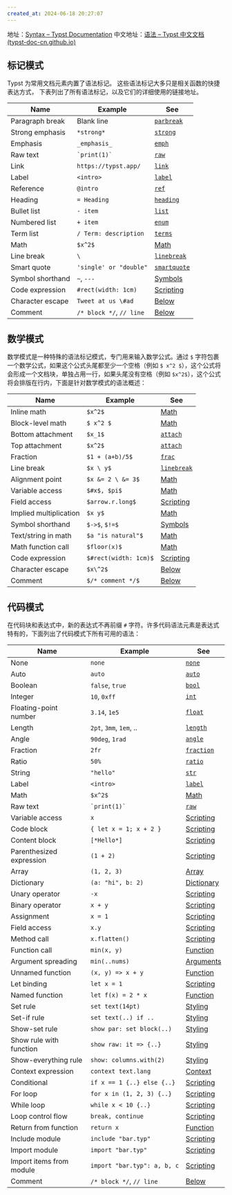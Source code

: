 ```yaml
---
created_at: 2024-06-18 20:27:07
---
```

地址：[Syntax – Typst Documentation](https://typst.app/docs/reference/syntax/)
中文地址：[语法 – Typst 中文文档 (typst-doc-cn.github.io)](https://typst-doc-cn.github.io/docs/reference/syntax/)

## 标记模式

Typst 为常用文档元素内置了语法标记。 这些语法标记大多只是相关函数的快捷表达方式， 下表列出了所有语法标记，以及它们的详细使用的链接地址。

|Name|Example|See|
|---|---|---|
|Paragraph break|Blank line|[`parbreak`](https://typst.app/docs/reference/model/parbreak/ "`parbreak`")|
|Strong emphasis|`*strong*`|[`strong`](https://typst.app/docs/reference/model/strong/ "`strong`")|
|Emphasis|`_emphasis_`|[`emph`](https://typst.app/docs/reference/model/emph/ "`emph`")|
|Raw text|`` `print(1)` ``|[`raw`](https://typst.app/docs/reference/text/raw/ "`raw`")|
|Link|`https://typst.app/`|[`link`](https://typst.app/docs/reference/model/link/ "`link`")|
|Label|`<intro>`|[`label`](https://typst.app/docs/reference/foundations/label/ "`label`")|
|Reference|`@intro`|[`ref`](https://typst.app/docs/reference/model/ref/ "`ref`")|
|Heading|`= Heading`|[`heading`](https://typst.app/docs/reference/model/heading/ "`heading`")|
|Bullet list|`- item`|[`list`](https://typst.app/docs/reference/model/list/ "`list`")|
|Numbered list|`+ item`|[`enum`](https://typst.app/docs/reference/model/enum/ "`enum`")|
|Term list|`/ Term: description`|[`terms`](https://typst.app/docs/reference/model/terms/ "`terms`")|
|Math|`$x^2$`|[Math](https://typst.app/docs/reference/math/)|
|Line break|`\`|[`linebreak`](https://typst.app/docs/reference/text/linebreak/ "`linebreak`")|
|Smart quote|`'single' or "double"`|[`smartquote`](https://typst.app/docs/reference/text/smartquote/ "`smartquote`")|
|Symbol shorthand|`~`, `---`|[Symbols](https://typst.app/docs/reference/symbols/sym/)|
|Code expression|`#rect(width: 1cm)`|[Scripting](https://typst.app/docs/reference/scripting/#expressions)|
|Character escape|`Tweet at us \#ad`|[Below](https://typst.app/docs/reference/syntax/#escapes)|
|Comment|`/* block */`, `// line`|[Below](https://typst.app/docs/reference/syntax/#comments)|
## 数学模式

数学模式是一种特殊的语法标记模式，专门用来输入数学公式。通过 `$` 字符包裹一个数学公式，如果这个公式头尾都至少一个空格（例如 `$ x^2 $`），这个公式将会形成一个文档块，单独占用一行，如果头尾没有空格（例如 `$x^2$`），这个公式将会排版在行内，下面是针对数学模式的语法概述：

|Name|Example|See|
|---|---|---|
|Inline math|`$x^2$`|[Math](https://typst.app/docs/reference/math/)|
|Block-level math|`$ x^2 $`|[Math](https://typst.app/docs/reference/math/)|
|Bottom attachment|`$x_1$`|[`attach`](https://typst.app/docs/reference/math/attach/)|
|Top attachment|`$x^2$`|[`attach`](https://typst.app/docs/reference/math/attach/)|
|Fraction|`$1 + (a+b)/5$`|[`frac`](https://typst.app/docs/reference/math/frac/)|
|Line break|`$x \ y$`|[`linebreak`](https://typst.app/docs/reference/text/linebreak/ "`linebreak`")|
|Alignment point|`$x &= 2 \ &= 3$`|[Math](https://typst.app/docs/reference/math/)|
|Variable access|`$#x$, $pi$`|[Math](https://typst.app/docs/reference/math/)|
|Field access|`$arrow.r.long$`|[Scripting](https://typst.app/docs/reference/scripting/#fields)|
|Implied multiplication|`$x y$`|[Math](https://typst.app/docs/reference/math/)|
|Symbol shorthand|`$->$`, `$!=$`|[Symbols](https://typst.app/docs/reference/symbols/sym/)|
|Text/string in math|`$a "is natural"$`|[Math](https://typst.app/docs/reference/math/)|
|Math function call|`$floor(x)$`|[Math](https://typst.app/docs/reference/math/)|
|Code expression|`$#rect(width: 1cm)$`|[Scripting](https://typst.app/docs/reference/scripting/#expressions)|
|Character escape|`$x\^2$`|[Below](https://typst.app/docs/reference/syntax/#escapes)|
|Comment|`$/* comment */$`|[Below](https://typst.app/docs/reference/syntax/#comments)|
## 代码模式

在代码块和表达式中，新的表达式不再前缀 `#` 字符。许多代码语法元素是表达式特有的，下面列出了代码模式下所有可用的语法：

| Name                     | Example                     | See                                                                          |
| ------------------------ | --------------------------- | ---------------------------------------------------------------------------- |
| None                     | `none`                      | [`none`](https://typst.app/docs/reference/foundations/none/ "`none`")        |
| Auto                     | `auto`                      | [`auto`](https://typst.app/docs/reference/foundations/auto/ "`auto`")        |
| Boolean                  | `false`, `true`             | [`bool`](https://typst.app/docs/reference/foundations/bool/ "`bool`")        |
| Integer                  | `10`, `0xff`                | [`int`](https://typst.app/docs/reference/foundations/int/ "`int`")           |
| Floating-point number    | `3.14`, `1e5`               | [`float`](https://typst.app/docs/reference/foundations/float/ "`float`")     |
| Length                   | `2pt`, `3mm`, `1em`, ..     | [`length`](https://typst.app/docs/reference/layout/length/ "`length`")       |
| Angle                    | `90deg`, `1rad`             | [`angle`](https://typst.app/docs/reference/layout/angle/ "`angle`")          |
| Fraction                 | `2fr`                       | [`fraction`](https://typst.app/docs/reference/layout/fraction/ "`fraction`") |
| Ratio                    | `50%`                       | [`ratio`](https://typst.app/docs/reference/layout/ratio/ "`ratio`")          |
| String                   | `"hello"`                   | [`str`](https://typst.app/docs/reference/foundations/str/ "`str`")           |
| Label                    | `<intro>`                   | [`label`](https://typst.app/docs/reference/foundations/label/ "`label`")     |
| Math                     | `$x^2$`                     | [Math](https://typst.app/docs/reference/math/)                               |
| Raw text                 | `` `print(1)` ``            | [`raw`](https://typst.app/docs/reference/text/raw/ "`raw`")                  |
| Variable access          | `x`                         | [Scripting](https://typst.app/docs/reference/scripting/#blocks)              |
| Code block               | `{ let x = 1; x + 2 }`      | [Scripting](https://typst.app/docs/reference/scripting/#blocks)              |
| Content block            | `[*Hello*]`                 | [Scripting](https://typst.app/docs/reference/scripting/#blocks)              |
| Parenthesized expression | `(1 + 2)`                   | [Scripting](https://typst.app/docs/reference/scripting/#blocks)              |
| Array                    | `(1, 2, 3)`                 | [Array](https://typst.app/docs/reference/foundations/array/)                 |
| Dictionary               | `(a: "hi", b: 2)`           | [Dictionary](https://typst.app/docs/reference/foundations/dictionary/)       |
| Unary operator           | `-x`                        | [Scripting](https://typst.app/docs/reference/scripting/#operators)           |
| Binary operator          | `x + y`                     | [Scripting](https://typst.app/docs/reference/scripting/#operators)           |
| Assignment               | `x = 1`                     | [Scripting](https://typst.app/docs/reference/scripting/#operators)           |
| Field access             | `x.y`                       | [Scripting](https://typst.app/docs/reference/scripting/#fields)              |
| Method call              | `x.flatten()`               | [Scripting](https://typst.app/docs/reference/scripting/#methods)             |
| Function call            | `min(x, y)`                 | [Function](https://typst.app/docs/reference/foundations/function/)           |
| Argument spreading       | `min(..nums)`               | [Arguments](https://typst.app/docs/reference/foundations/arguments/)         |
| Unnamed function         | `(x, y) => x + y`           | [Function](https://typst.app/docs/reference/foundations/function/)           |
| Let binding              | `let x = 1`                 | [Scripting](https://typst.app/docs/reference/scripting/#bindings)            |
| Named function           | `let f(x) = 2 * x`          | [Function](https://typst.app/docs/reference/foundations/function/)           |
| Set rule                 | `set text(14pt)`            | [Styling](https://typst.app/docs/reference/styling/#set-rules)               |
| Set-if rule              | `set text(..) if ..`        | [Styling](https://typst.app/docs/reference/styling/#set-rules)               |
| Show-set rule            | `show par: set block(..)`   | [Styling](https://typst.app/docs/reference/styling/#show-rules)              |
| Show rule with function  | `show raw: it => {..}`      | [Styling](https://typst.app/docs/reference/styling/#show-rules)              |
| Show-everything rule     | `show: columns.with(2)`     | [Styling](https://typst.app/docs/reference/styling/#show-rules)              |
| Context expression       | `context text.lang`         | [Context](https://typst.app/docs/reference/context/)                         |
| Conditional              | `if x == 1 {..} else {..}`  | [Scripting](https://typst.app/docs/reference/scripting/#conditionals)        |
| For loop                 | `for x in (1, 2, 3) {..}`   | [Scripting](https://typst.app/docs/reference/scripting/#loops)               |
| While loop               | `while x < 10 {..}`         | [Scripting](https://typst.app/docs/reference/scripting/#loops)               |
| Loop control flow        | `break, continue`           | [Scripting](https://typst.app/docs/reference/scripting/#loops)               |
| Return from function     | `return x`                  | [Function](https://typst.app/docs/reference/foundations/function/)           |
| Include module           | `include "bar.typ"`         | [Scripting](https://typst.app/docs/reference/scripting/#modules)             |
| Import module            | `import "bar.typ"`          | [Scripting](https://typst.app/docs/reference/scripting/#modules)             |
| Import items from module | `import "bar.typ": a, b, c` | [Scripting](https://typst.app/docs/reference/scripting/#modules)             |
| Comment                  | `/* block */`, `// line`    | [Below](https://typst.app/docs/reference/syntax/#comments)                   |
